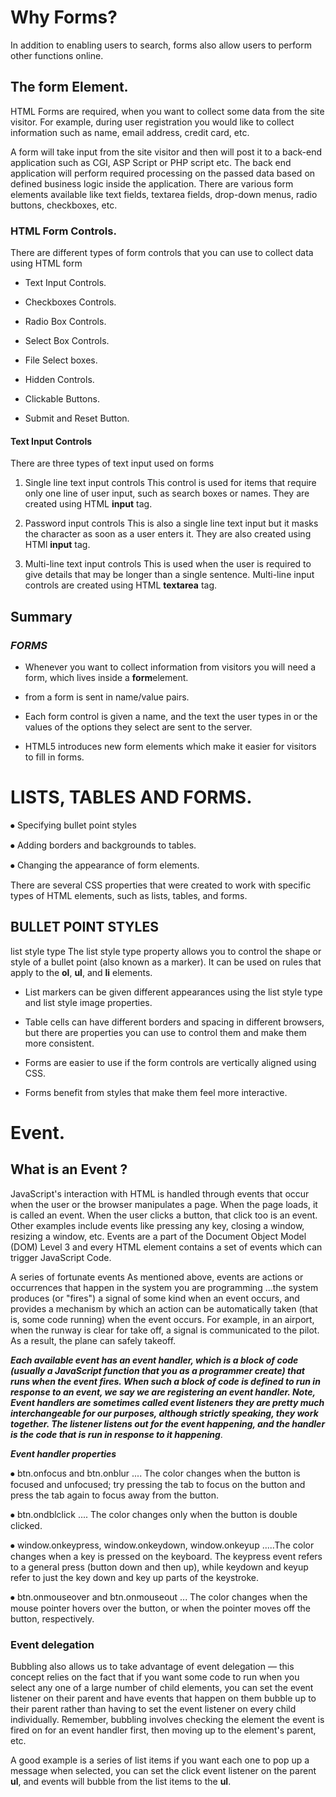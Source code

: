 
# Why Forms?
In addition to enabling users to search, forms also allow users to perform other functions
online. 


## The **form** Element.

HTML Forms are required, when you want to collect some data from the site visitor. For example, during user registration you would like to collect information such as name, email address, credit card, etc.

A form will take input from the site visitor and then will post it to a back-end application such as CGI, ASP Script or PHP script etc. The back end application will perform required processing on the passed data based on defined business logic inside the application.
There are various form elements available like text fields, textarea fields, drop-down menus, radio buttons, checkboxes, etc.







### HTML Form Controls.

There are different types of form controls that you can use to collect data using HTML form 

- Text Input Controls.

- Checkboxes Controls.

- Radio Box Controls.

- Select Box Controls.

- File Select boxes.

- Hidden Controls.

- Clickable Buttons.

- Submit and Reset Button.


#### Text Input Controls
There are three types of text input used on forms 
1. Single line text input controls  This control is used for items that require only one line of user input, such as search boxes or names. They are created using HTML **input** tag.

2. Password input controls  This is also a single line text input but it masks the character as soon as a user enters it. They are also created using HTMl **input** tag.

3. Multi-line text input controls  This is used when the user is required to give details that may be longer than a single sentence. Multi-line input controls are created using HTML **textarea** tag.

## Summary

### _FORMS_
-  Whenever you want to collect information from visitors you will need a form, which lives inside a **form**element.

- from a form is sent in name/value pairs.

-  Each form control is given a name, and the text the user types in or the values of the options they select are sent to the server.

- HTML5 introduces new form elements which make it easier for visitors to fill in forms.






# LISTS, TABLES AND FORMS.

⦁	Specifying bullet point styles

⦁	Adding borders and backgrounds to tables.

⦁	Changing the appearance of form elements.

There are several CSS properties that were created to work with specific types of HTML elements, such as lists, tables, and forms.


## BULLET POINT STYLES

list style type
The list style type property allows you to control the shape or style of a bullet point (also known as a marker).
It can be used on rules that apply to the **ol**, **ul**, and **li** elements.

-	List markers can be given different appearances using the list style type and list style image properties.

-	Table cells can have different borders and spacing in different browsers, but there are properties you can use to control them and make them more consistent.

- 	Forms are easier to use if the form controls are vertically aligned using CSS.

-   Forms benefit from styles that make them feel more interactive.






# Event.

## What is an Event ?
JavaScript's interaction with HTML is handled through events that occur when the user or the browser manipulates a page.
When the page loads, it is called an event. When the user clicks a button, that click too is an event. Other examples include events like pressing any key, closing a window, resizing a window, etc.
Events are a part of the Document Object Model (DOM) Level 3 and every HTML element contains a set of events which can trigger JavaScript Code.



A series of fortunate events
As mentioned above, events are actions or occurrences that happen in the system you are programming ...the system produces (or "fires") a signal of some kind when an event occurs, and provides a mechanism by which an action can be automatically taken (that is, some code running) when the event occurs. For example, in an airport, when the runway is clear for take off, a signal is communicated to the pilot. As a result, the plane can safely takeoff.


**_Each available event has an event handler, which is a block of code (usually a JavaScript function that you as a programmer create) that runs when the event fires. When such a block of code is defined to run in response to an event, we say we are registering an event handler. Note, Event handlers are sometimes called event listeners  they are pretty much interchangeable for our purposes, although strictly speaking, they work together. The listener listens out for the event happening, and the handler is the code that is run in response to it happening_**.


**_Event handler properties_**

⦁	btn.onfocus  and  btn.onblur .... The color changes when the button is focused and unfocused; try pressing the tab to focus on the button and press the tab again to focus away from the button.

⦁	btn.ondblclick .... The color changes only when the button is double clicked.

⦁	window.onkeypress, window.onkeydown, window.onkeyup .....The color changes when a key is pressed on the keyboard. The keypress event refers to a general press (button down and then up), while keydown and keyup refer to just the key down and key up parts of the keystroke.

⦁	btn.onmouseover and btn.onmouseout ... The color changes when the mouse pointer hovers over the button, or when the pointer moves off the button, respectively.


### Event delegation
Bubbling also allows us to take advantage of event delegation — this concept relies on the fact that if you want some code to run when you select any one of a large number of child elements, you can set the event listener on their parent and have events that happen on them bubble up to their parent rather than having to set the event listener on every child individually. Remember, bubbling involves checking the element the event is fired on for an event handler first, then moving up to the element's parent, etc.

A good example is a series of list items  if you want each one to pop up a message when selected, you can set the click event listener on the parent **ul**, and events will bubble from the list items to the **ul**.


